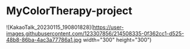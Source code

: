# MyColorTherapy-project
![KakaoTalk_20230115_190801828](https://user-images.githubusercontent.com/123307856/214508335-0f362cc1-d525-48b8-86ba-4ac3a77786a1.jpg width="300" height="300")
